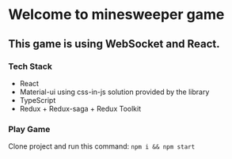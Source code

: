 # Welcome to minesweeper game

## This game is using WebSocket and React.

### Tech Stack
- React
- Material-ui using css-in-js solution provided by the library
- TypeScript
- Redux + Redux-saga + Redux Toolkit

### Play Game

Clone project and run this command: `npm i && npm start`
